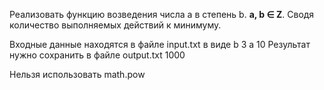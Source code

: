 Реализовать функцию возведения числа а в степень b. **a, b ∈ Z**. Сводя количество выполняемых действий к минимуму. 

Входные данные находятся в файле input.txt в виде
b 3
a 10
Результат нужно сохранить в файле output.txt
1000

Нельзя использовать math.pow